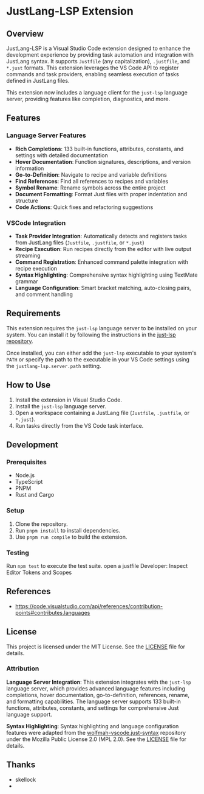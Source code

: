# JustLang-LSP Extension

## Overview
JustLang-LSP is a Visual Studio Code extension designed to enhance the development experience by providing task automation and integration with JustLang syntax. It supports `Justfile` (any capitalization), `.justfile`, and `*.just` formats. This extension leverages the VS Code API to register commands and task providers, enabling seamless execution of tasks defined in JustLang files.

This extension now includes a language client for the `just-lsp` language server, providing features like completion, diagnostics, and more.

## Features

### Language Server Features
- **Rich Completions**: 133 built-in functions, attributes, constants, and settings with detailed documentation
- **Hover Documentation**: Function signatures, descriptions, and version information
- **Go-to-Definition**: Navigate to recipe and variable definitions
- **Find References**: Find all references to recipes and variables
- **Symbol Rename**: Rename symbols across the entire project
- **Document Formatting**: Format Just files with proper indentation and structure
- **Code Actions**: Quick fixes and refactoring suggestions

### VSCode Integration
- **Task Provider Integration**: Automatically detects and registers tasks from JustLang files (`Justfile`, `.justfile`, or `*.just`)
- **Recipe Execution**: Run recipes directly from the editor with live output streaming
- **Command Registration**: Enhanced command palette integration with recipe execution
- **Syntax Highlighting**: Comprehensive syntax highlighting using TextMate grammar
- **Language Configuration**: Smart bracket matching, auto-closing pairs, and comment handling

## Requirements

This extension requires the `just-lsp` language server to be installed on your system. You can install it by following the instructions in the [just-lsp repository](https://github.com/your-repo/just-lsp).

Once installed, you can either add the `just-lsp` executable to your system's `PATH` or specify the path to the executable in your VS Code settings using the `justlang-lsp.server.path` setting.

## How to Use
1. Install the extension in Visual Studio Code.
2. Install the `just-lsp` language server.
3. Open a workspace containing a JustLang file (`Justfile`, `.justfile`, or `*.just`).
4. Run tasks directly from the VS Code task interface.

## Development
### Prerequisites
- Node.js
- TypeScript
- PNPM
- Rust and Cargo

### Setup
1. Clone the repository.
2. Run `pnpm install` to install dependencies.
3. Use `pnpm run compile` to build the extension.

### Testing
Run `npm test` to execute the test suite.
open a justfile
    Developer: Inspect Editor Tokens and Scopes


## References

* https://code.visualstudio.com/api/references/contribution-points#contributes.languages

## License
This project is licensed under the MIT License. See the [LICENSE](LICENSE) file for details.


### Attribution

**Language Server Integration**: This extension integrates with the `just-lsp` language server, which provides advanced language features including completions, hover documentation, go-to-definition, references, rename, and formatting capabilities. The language server supports 133 built-in functions, attributes, constants, and settings for comprehensive Just language support.

**Syntax Highlighting**: Syntax highlighting and language configuration features were adapted from the [wolfmah-vscode.just-syntax](https://github.com/wolfmah-vscode/just-syntax) repository under the Mozilla Public License 2.0 (MPL 2.0). See the [LICENSE](LICENSE) file for details.

## Thanks
* skellock
* 